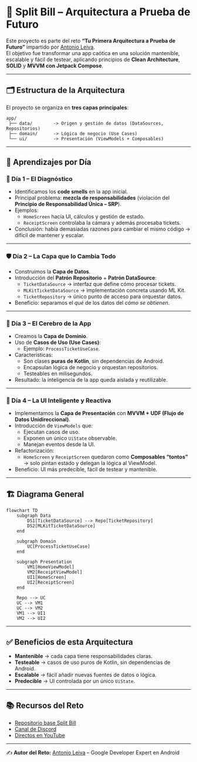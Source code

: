 # 📱 Split Bill – Arquitectura a Prueba de Futuro

Este proyecto es parte del reto **“Tu Primera Arquitectura a Prueba de Futuro”** impartido por [Antonio Leiva](https://devexpert.io).  
El objetivo fue transformar una app caótica en una solución mantenible, escalable y fácil de testear, aplicando principios de **Clean Architecture**, **SOLID** y **MVVM con Jetpack Compose**.

---

## 🗂️ Estructura de la Arquitectura

El proyecto se organiza en **tres capas principales**:

```
app/
 ├── data/        -> Origen y gestión de datos (DataSources, Repositorios)
 ├── domain/      -> Lógica de negocio (Use Cases)
 └── ui/          -> Presentación (ViewModels + Composables)
```

---

## 📅 Aprendizajes por Día

### 🔎 Día 1 – El Diagnóstico
- Identificamos los **code smells** en la app inicial.
- Principal problema: **mezcla de responsabilidades** (violación del **Principio de Responsabilidad Única – SRP**).
- Ejemplos:
   - `HomeScreen` hacía UI, cálculos y gestión de estado.
   - `ReceiptScreen` controlaba la cámara y además procesaba tickets.
- Conclusión: había demasiadas razones para cambiar el mismo código → difícil de mantener y escalar.

---

### 🛡️ Día 2 – La Capa que lo Cambia Todo
- Construimos la **Capa de Datos**.
- Introducción del **Patrón Repositorio** + **Patrón DataSource**:
   - `TicketDataSource` → interfaz que define cómo procesar tickets.
   - `MLKitTicketDataSource` → implementación concreta usando ML Kit.
   - `TicketRepository` → único punto de acceso para orquestar datos.
- Beneficio: separamos el *qué* de los datos del *cómo se obtienen*.

---

### 🧠 Día 3 – El Cerebro de la App
- Creamos la **Capa de Dominio**.
- Uso de **Casos de Uso (Use Cases)**:
   - Ejemplo: `ProcessTicketUseCase`.
- Características:
   - Son clases **puras de Kotlin**, sin dependencias de Android.
   - Encapsulan lógica de negocio y orquestan repositorios.
   - Testeables en milisegundos.
- Resultado: la inteligencia de la app queda aislada y reutilizable.

---

### 🎨 Día 4 – La UI Inteligente y Reactiva
- Implementamos la **Capa de Presentación** con **MVVM + UDF (Flujo de Datos Unidireccional)**.
- Introducción de `ViewModels` que:
   - Ejecutan casos de uso.
   - Exponen un único `UiState` observable.
   - Manejan eventos desde la UI.
- Refactorización:
   - `HomeScreen` y `ReceiptScreen` quedaron como **Composables “tontos”** → solo pintan estado y delegan la lógica al ViewModel.
- Beneficio: UI más predecible, fácil de testear y mantenible.

---

## 🏗️ Diagrama General

```mermaid
flowchart TD
    subgraph Data
        DS1[TicketDataSource] --> Repo[TicketRepository]
        DS2[MLKitTicketDataSource]
    end

    subgraph Domain
        UC[ProcessTicketUseCase]
    end

    subgraph Presentation
        VM1[HomeViewModel]
        VM2[ReceiptViewModel]
        UI1[HomeScreen]
        UI2[ReceiptScreen]
    end

    Repo --> UC
    UC --> VM1
    UC --> VM2
    VM1 --> UI1
    VM2 --> UI2
```

---

## ✅ Beneficios de esta Arquitectura

- **Mantenible** → cada capa tiene responsabilidades claras.
- **Testeable** → casos de uso puros de Kotlin, sin dependencias de Android.
- **Escalable** → fácil añadir nuevas fuentes de datos o lógica.
- **Predecible** → UI controlada por un único `UiState`.

---

## 📚 Recursos del Reto
- [Repositorio base Split Bill](https://github.com/devexpert-io/split-bill)
- [Canal de Discord](https://devexpert.io/discord)
- [Directos en YouTube](https://youtube.com/@AntonioLeiva)

---

✍️ **Autor del Reto:** [Antonio Leiva](http://devexpert.io) – Google Developer Expert en Android
